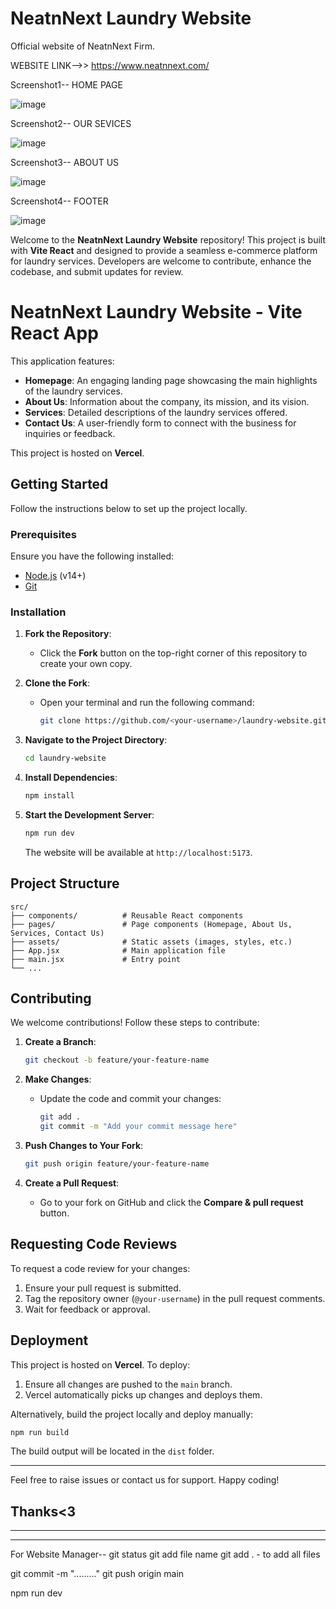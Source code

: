 # **NeatnNext Laundry Website**
Official website of NeatnNext Firm.

WEBSITE LINK-->>
https://www.neatnnext.com/

Screenshot1-- HOME PAGE

![image](https://github.com/user-attachments/assets/38890944-121d-4550-a37a-5bf192772af8)

Screenshot2-- OUR SEVICES

![image](https://github.com/user-attachments/assets/4c0d73db-9e02-4f3f-87a6-4ab22c71d227)

Screenshot3-- ABOUT US

![image](https://github.com/user-attachments/assets/f13cf157-4db9-4020-accc-462a78dccac1)

Screenshot4-- FOOTER

![image](https://github.com/user-attachments/assets/4230775d-23e6-4b75-a4ea-cfbccdb53ca4)















Welcome to the **NeatnNext Laundry Website** repository! This project is built with **Vite React** and designed to provide a seamless e-commerce platform for laundry services. Developers are welcome to contribute, enhance the codebase, and submit updates for review.

# NeatnNext Laundry Website - Vite React App
This application features:
- **Homepage**: An engaging landing page showcasing the main highlights of the laundry services.
- **About Us**: Information about the company, its mission, and its vision.
- **Services**: Detailed descriptions of the laundry services offered.
- **Contact Us**: A user-friendly form to connect with the business for inquiries or feedback.

This project is hosted on **Vercel**.

## Getting Started

Follow the instructions below to set up the project locally.

### Prerequisites

Ensure you have the following installed:
- [Node.js](https://nodejs.org/) (v14+)
- [Git](https://git-scm.com/)

### Installation

1. **Fork the Repository**:
   - Click the **Fork** button on the top-right corner of this repository to create your own copy.

2. **Clone the Fork**:
   - Open your terminal and run the following command:
     ```bash
     git clone https://github.com/<your-username>/laundry-website.git
     ```

3. **Navigate to the Project Directory**:
   ```bash
   cd laundry-website
   ```

4. **Install Dependencies**:
   ```bash
   npm install
   ```

5. **Start the Development Server**:
   ```bash
   npm run dev
   ```
   The website will be available at `http://localhost:5173`.

## Project Structure

```
src/
├── components/          # Reusable React components
├── pages/               # Page components (Homepage, About Us, Services, Contact Us)
├── assets/              # Static assets (images, styles, etc.)
├── App.jsx              # Main application file
├── main.jsx             # Entry point
└── ...
```

## Contributing

We welcome contributions! Follow these steps to contribute:

1. **Create a Branch**:
   ```bash
   git checkout -b feature/your-feature-name
   ```

2. **Make Changes**:
   - Update the code and commit your changes:
     ```bash
     git add .
     git commit -m "Add your commit message here"
     ```

3. **Push Changes to Your Fork**:
   ```bash
   git push origin feature/your-feature-name
   ```

4. **Create a Pull Request**:
   - Go to your fork on GitHub and click the **Compare & pull request** button.

## Requesting Code Reviews

To request a code review for your changes:
1. Ensure your pull request is submitted.
2. Tag the repository owner (`@your-username`) in the pull request comments.
3. Wait for feedback or approval.

## Deployment

This project is hosted on **Vercel**. To deploy:
1. Ensure all changes are pushed to the `main` branch.
2. Vercel automatically picks up changes and deploys them.

Alternatively, build the project locally and deploy manually:
```bash
npm run build
```
The build output will be located in the `dist` folder.


---
Feel free to raise issues or contact us for support. Happy coding!
## Thanks<3

---
---

For Website Manager--
git status
git add file name
git add .            - to add all files 

git commit -m "........."
git push origin main


npm run dev
